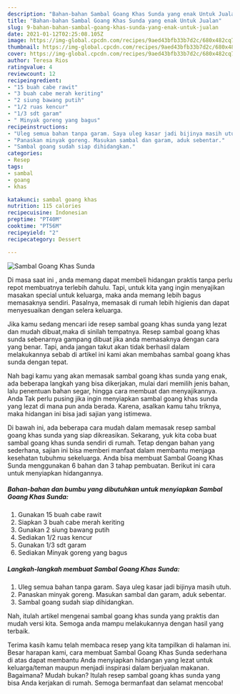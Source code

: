 ```yaml
---
description: "Bahan-bahan Sambal Goang Khas Sunda yang enak Untuk Jualan"
title: "Bahan-bahan Sambal Goang Khas Sunda yang enak Untuk Jualan"
slug: 9-bahan-bahan-sambal-goang-khas-sunda-yang-enak-untuk-jualan
date: 2021-01-12T02:25:08.105Z
image: https://img-global.cpcdn.com/recipes/9aed43bfb33b7d2c/680x482cq70/sambal-goang-khas-sunda-foto-resep-utama.jpg
thumbnail: https://img-global.cpcdn.com/recipes/9aed43bfb33b7d2c/680x482cq70/sambal-goang-khas-sunda-foto-resep-utama.jpg
cover: https://img-global.cpcdn.com/recipes/9aed43bfb33b7d2c/680x482cq70/sambal-goang-khas-sunda-foto-resep-utama.jpg
author: Teresa Rios
ratingvalue: 4
reviewcount: 12
recipeingredient:
- "15 buah cabe rawit"
- "3 buah cabe merah keriting"
- "2 siung bawang putih"
- "1/2 ruas kencur"
- "1/3 sdt garam"
- " Minyak goreng yang bagus"
recipeinstructions:
- "Uleg semua bahan tanpa garam. Saya uleg kasar jadi bijinya masih utuh."
- "Panaskan minyak goreng. Masukan sambal dan garam, aduk sebentar."
- "Sambal goang sudah siap dihidangkan."
categories:
- Resep
tags:
- sambal
- goang
- khas

katakunci: sambal goang khas 
nutrition: 115 calories
recipecuisine: Indonesian
preptime: "PT40M"
cooktime: "PT56M"
recipeyield: "2"
recipecategory: Dessert

---
```



![Sambal Goang Khas Sunda](https://img-global.cpcdn.com/recipes/9aed43bfb33b7d2c/680x482cq70/sambal-goang-khas-sunda-foto-resep-utama.jpg)

Di masa  saat ini , anda memang dapat membeli hidangan praktis tanpa perlu repot membuatnya terlebih dahulu. Tapi, untuk kita yang ingin menyajikan masakan special untuk keluarga, maka anda memang lebih bagus memasaknya sendiri. Pasalnya, memasak di rumah lebih higienis dan dapat menyesuaikan dengan selera keluarga.

Jika kamu sedang mencari ide resep sambal goang khas sunda yang lezat dan mudah dibuat,maka di sinilah tempatnya. Resep sambal goang khas sunda  sebenarnya gampang dibuat jika anda memasaknya dengan cara yang benar. Tapi, anda jangan takut akan tidak berhasil dalam melakukannya 
sebab di artikel ini kami akan membahas sambal goang khas sunda dengan tepat.  



Nah bagi kamu yang akan memasak sambal goang khas sunda yang enak, ada beberapa langkah yang bisa dikerjakan, mulai dari memilih jenis bahan, lalu penentuan bahan segar, hingga cara membuat dan menyajikannya. Anda Tak perlu pusing jika ingin menyiapkan sambal goang khas sunda yang lezat di mana pun anda berada. Karena, asalkan kamu  tahu triknya, maka hidangan ini bisa jadi sajian yang istimewa.

Di bawah ini, ada beberapa cara mudah dalam memasak resep sambal goang khas sunda yang siap dikreasikan. Sekarang, yuk kita coba buat sambal goang khas sunda sendiri di rumah. Tetap dengan bahan yang sederhana, sajian ini bisa memberi manfaat dalam membantu menjaga kesehatan tubuhmu sekeluarga. Anda bisa membuat Sambal Goang Khas Sunda menggunakan 6 bahan dan 3 tahap pembuatan. Berikut ini cara untuk menyiapkan hidangannya.

<!--inarticleads1-->

##### Bahan-bahan dan bumbu yang dibutuhkan untuk menyiapkan Sambal Goang Khas Sunda:

1. Gunakan 15 buah cabe rawit
1. Siapkan 3 buah cabe merah keriting
1. Gunakan 2 siung bawang putih
1. Sediakan 1/2 ruas kencur
1. Gunakan 1/3 sdt garam
1. Sediakan  Minyak goreng yang bagus




<!--inarticleads2-->

##### Langkah-langkah membuat Sambal Goang Khas Sunda:

1. Uleg semua bahan tanpa garam. Saya uleg kasar jadi bijinya masih utuh.
1. Panaskan minyak goreng. Masukan sambal dan garam, aduk sebentar.
1. Sambal goang sudah siap dihidangkan.




Nah, itulah artikel mengenai  sambal goang khas sunda  yang praktis dan mudah versi kita. Semoga anda mampu melakukannya dengan hasil yang terbaik. 

Terima kasih kamu telah membaca resep yang kita tampilkan di halaman ini. Besar harapan kami, cara membuat  Sambal Goang Khas Sunda sederhana di atas dapat membantu Anda menyiapkan hidangan yang lezat untuk keluarga/teman maupun menjadi inspirasi dalam berjualan makanan. Bagaimana? Mudah bukan? Itulah resep sambal goang khas sunda yang bisa Anda kerjakan di rumah. Semoga bermanfaat dan selamat mencoba!

